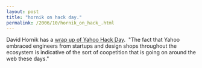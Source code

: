 ```yaml
---
layout: post
title: "hornik on hack day."
permalink: /2006/10/hornik_on_hack_.html
---
```


<p>David Hornik has a <a href="http://p6.hostingprod.com/@www.ventureblog.com/articles/indiv/2006/001258.html">wrap up of Yahoo Hack Day</a>.&nbsp; &quot;The fact that Yahoo embraced engineers from startups and design shops throughout the ecosystem is indicative of the sort of coopetition that is going on around the web these days.&quot;</p>


